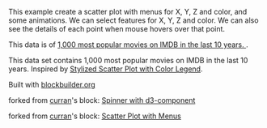 This example create a scatter plot with menus for X, Y, Z and color, and some animations. We can select features for X, Y, Z and color. 
We can also see the details of each point when mouse hovers over that point.

This data is of [1,000 most popular movies on IMDB in the last 10 years. ](https://www.kaggle.com/PromptCloudHQ/imdb-data/data).

This data set contains 1,000 most popular movies on IMDB in the last 10 years. 
Inspired by [Stylized Scatter Plot with Color Legend](http://bl.ocks.org/curran/ecb09f2605c7fbbadf0eeb75da5f0a6b).

Built with [blockbuilder.org](http://blockbuilder.org)

forked from <a href='http://bl.ocks.org/curran/'>curran</a>'s block: <a href='http://bl.ocks.org/curran/685fa8300650c4324d571c6b0ecc55de'>Spinner with d3-component</a>


forked from <a href='http://bl.ocks.org/curran/'>curran</a>'s block: <a href='http://bl.ocks.org/curran/8c131a74b85d0bb0246233de2cff3f52'>Scatter Plot with Menus</a>